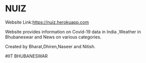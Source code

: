 # NUIZ

Website Link:https://nuiz.herokuapp.com

Website provides information on Covid-19 data in India ,Weather in Bhubaneswar and News on various categories.

Created by Bharat,Dhiren,Naseer and Nitish. 

#IIT BHUBANESWAR



